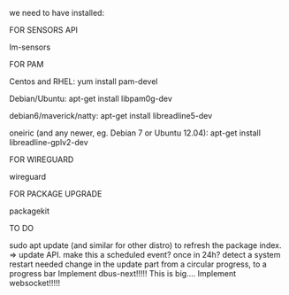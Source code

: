we need to have installed:

FOR SENSORS API

lm-sensors

FOR PAM

Centos and RHEL: yum install pam-devel

Debian/Ubuntu: apt-get install libpam0g-dev

debian6/maverick/natty: apt-get install libreadline5-dev

oneiric (and any newer, eg. Debian 7 or Ubuntu 12.04): apt-get install libreadline-gplv2-dev

FOR WIREGUARD

wireguard

FOR PACKAGE UPGRADE

packagekit

TO DO

sudo apt update (and similar for other distro) to refresh the package index. => update API. make this a scheduled event? once in 24h?
detect a system restart needed
change in the update part from a circular progress, to a progress bar
Implement dbus-next!!!!! This is big....
Implement websocket!!!!!